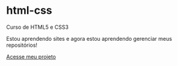 # html-css
 Curso de HTML5 e CSS3

 Estou aprendendo sites e agora estou aprendendo gerenciar meus repositórios!

<a href="https://emersonthiago168.github.io/projeto-android">Acesse meu projeto</a>